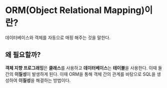 # ORM(Object Relational Mapping)이란?
데이터베이스와 객체를 자동으로 매핑 해주는 것을 말한다.
## 왜 필요할까?
**객체 지향 프로그래밍**은 **클래스**를 사용하고 **데이터베이스**는 **테이블**을 사용한다.
이때 둘간의 **이질성**이 발생하게 된다. 
이때 ORM을 통해 객체 간의 관계를 바탕으로 SQL을 생성하여 **이질성**을 해결하는 방법이다.

